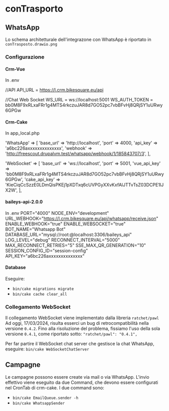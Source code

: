 # conTrasporto

## WhatsApp

Lo schema architetturale dell'integrazone con WhatsApp è riportato in `conTrasposto.drawio.png`

### Configurazione

#### Crm-Vue

In .env

//API
API_URL = https://l.crm.bikesquare.eu/api

//Chat Web Socket
WS_URL = ws://localhost:5001
WS_AUTH_TOKEN = bb0M8F9xRLxaFRr1g4MTS4rkczuJAR8d7GO52pc7vbBFvHj8QRjSY1uURwy6GPGw

#### Crm-Cake

In app_local.php

'WhatsApp' => [
    'base_url' => 'http://localhost',
    'port' => 4000,
    'api_key' => 'a6bc226axxxxxxxxxxxxxx',
    'webhook' => 'http://freescout.drupalvm.test/whatsapp/webhook/1/185843707/3',
],

'WebSocket' => [
    'base_url' => 'ws://localhost',
    'port' => 5001,
    'vue_api_key' => 'bb0M8F9xRLxaFRr1g4MTS4rkczuJAR8d7GO52pc7vbBFvHj8QRjSY1uURwy6GPGw',
    'cake_api_key' => 'KieCiqCcSzzE0LDmQisPKEj1pXDTxq6cUVPGyXXvKxfAlJTTvTsZ03DCPE1IJX2W',
],

#### baileys-api-2.0.0

In .env
PORT="4000"
NODE_ENV="development"
URL_WEBHOOK="https://l.crm.bikesquare.eu/api/whatsapp/receive.json"
ENABLE_WEBHOOK="true"
ENABLE_WEBSOCKET="true"
BOT_NAME="Whatsapp Bot"
DATABASE_URL="mysql://root:@localhost:3306/baileys_api"
LOG_LEVEL="debug"
RECONNECT_INTERVAL="5000"
MAX_RECONNECT_RETRIES="5"
SSE_MAX_QR_GENERATION="10"
SESSION_CONFIG_ID="session-config"
API_KEY="a6bc226axxxxxxxxxxxxxx"

#### Database
Eseguire:
- `bin/cake migrations migrate`
- `bin/cake cache clear_all`

### Collegamento WebSocket
Il collegamento WebSocket viene implementato dalla libreria `ratchet/pawl`
Ad oggi, 17/03/2024, risulta esserci un bug di retrocompatibilità nella versione `0.4.2`.
Fino alla risoluzione del problema, fissiamo l'uso della sola versione `0.4.1`, come riportato sotto:
`"ratchet/pawl": "0.4.1",`

Per far partire il WebSocket chat server che gestisce la chat WhatsApp, eseguire:
`bin/cake WebSocketChatServer`


## Campagne

Le campagne possono essere create via mail o via WhatsApp.
L'invio effettivo viene eseguito da due Command, che devono essere configurati nel CronTab di crm-cake.
I due command sono:
- `bin/cake EmailQueue.sender -h`
- `bin/cake WhatsappSender`





